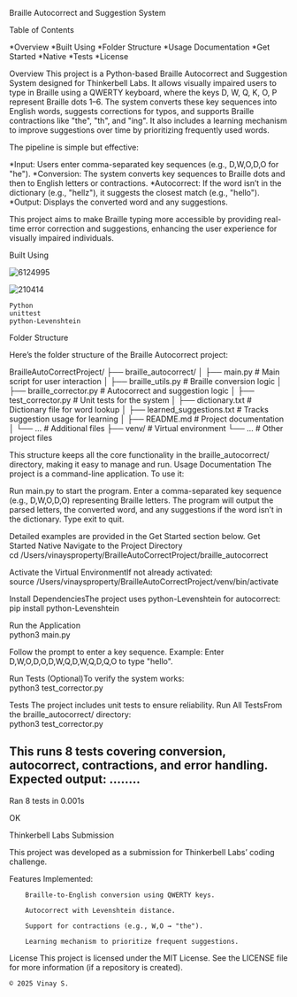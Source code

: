 Braille Autocorrect and Suggestion System

    


 Table of Contents

*Overview
*Built Using
*Folder Structure
*Usage Documentation
*Get Started
    *Native
*Tests
*License

 Overview 
This project is a Python-based Braille Autocorrect and Suggestion System designed for Thinkerbell Labs. It allows visually impaired users to type in Braille using a QWERTY keyboard, where the keys D, W, Q, K, O, P represent Braille dots 1–6. The system converts these key sequences into English words, suggests corrections for typos, and supports Braille contractions like "the", "th", and "ing". It also includes a learning mechanism to improve suggestions over time by prioritizing frequently used words.

The pipeline is simple but effective:

*Input: Users enter comma-separated key sequences (e.g., D,W,O,D,O for "he").
*Conversion: The system converts key sequences to Braille dots and then to English letters or    contractions.
*Autocorrect: If the word isn’t in the dictionary (e.g., "hellz"), it suggests the closest match (e.g., "hello").
*Output: Displays the converted word and any suggestions.

This project aims to make Braille typing more accessible by providing real-time error correction and suggestions, enhancing the user experience for visually impaired individuals.


 Built Using 

![6124995](https://github.com/user-attachments/assets/08555600-ed24-46d8-8632-db4b63bd8f20)

    
![210414](https://github.com/user-attachments/assets/4d2b7185-b862-4a9a-8654-79ad0faecde3)

  
  
    Python
    unittest
    python-Levenshtein
  


 Folder Structure 
 
Here’s the folder structure of the Braille Autocorrect project:

BrailleAutoCorrectProject/
├── braille_autocorrect/
│   ├── main.py             # Main script for user interaction
│   ├── braille_utils.py    # Braille conversion logic
│   ├── braille_corrector.py # Autocorrect and suggestion logic
│   ├── test_corrector.py   # Unit tests for the system
│   ├── dictionary.txt      # Dictionary file for word lookup
│   ├── learned_suggestions.txt # Tracks suggestion usage for learning
│   ├── README.md           # Project documentation
│   └── ...                 # Additional files
├── venv/                   # Virtual environment
└── ...                     # Other project files

This structure keeps all the core functionality in the braille_autocorrect/ directory, making it easy to manage and run.
 Usage Documentation 
The project is a command-line application. To use it:

Run main.py to start the program.
Enter a comma-separated key sequence (e.g., D,W,O,D,O) representing Braille letters.
The program will output the parsed letters, the converted word, and any suggestions if the word isn’t in the dictionary.
Type exit to quit.

Detailed examples are provided in the Get Started section below.
 Get Started 
 Native 
Navigate to the Project Directory  
cd /Users/vinaysproperty/BrailleAutoCorrectProject/braille_autocorrect

Activate the Virtual EnvironmentIf not already activated:  
source /Users/vinaysproperty/BrailleAutoCorrectProject/venv/bin/activate

Install DependenciesThe project uses python-Levenshtein for autocorrect:  
pip install python-Levenshtein

Run the Application  
python3 main.py


Follow the prompt to enter a key sequence.
Example: Enter D,W,O,D,O,D,W,Q,D,W,Q,D,Q,O to type "hello".

Run Tests (Optional)To verify the system works:  
python3 test_corrector.py

 Tests 
The project includes unit tests to ensure reliability.
Run All TestsFrom the braille_autocorrect/ directory:  
python3 test_corrector.py

This runs 8 tests covering conversion, autocorrect, contractions, and error handling.
Expected output:
........
----------------------------------------------------------------------
Ran 8 tests in 0.001s

OK

 Thinkerbell Labs Submission 
 
This project was developed as a submission for Thinkerbell Labs’ coding challenge.

Features Implemented:

        Braille-to-English conversion using QWERTY keys.
        
        Autocorrect with Levenshtein distance.
        
        Support for contractions (e.g., W,O → "the").
        
        Learning mechanism to prioritize frequent suggestions.


 License 
This project is licensed under the MIT License. See the LICENSE file for more information (if a repository is created).

    © 2025 Vinay S.
